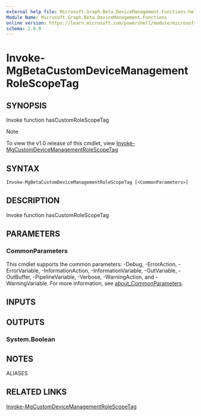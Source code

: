 ```yaml
---
external help file: Microsoft.Graph.Beta.DeviceManagement.Functions-help.xml
Module Name: Microsoft.Graph.Beta.DeviceManagement.Functions
online version: https://learn.microsoft.com/powershell/module/microsoft.graph.beta.devicemanagement.functions/invoke-mgbetacustomdevicemanagementrolescopetag
schema: 2.0.0
---
```


# Invoke-MgBetaCustomDeviceManagementRoleScopeTag

## SYNOPSIS
Invoke function hasCustomRoleScopeTag

> [!NOTE]
> To view the v1.0 release of this cmdlet, view [Invoke-MgCustomDeviceManagementRoleScopeTag](/powershell/module/Microsoft.Graph.DeviceManagement.Functions/Invoke-MgCustomDeviceManagementRoleScopeTag?view=graph-powershell-v1.0)

## SYNTAX

```
Invoke-MgBetaCustomDeviceManagementRoleScopeTag [<CommonParameters>]
```

## DESCRIPTION
Invoke function hasCustomRoleScopeTag

## PARAMETERS

### CommonParameters
This cmdlet supports the common parameters: -Debug, -ErrorAction, -ErrorVariable, -InformationAction, -InformationVariable, -OutVariable, -OutBuffer, -PipelineVariable, -Verbose, -WarningAction, and -WarningVariable. For more information, see [about_CommonParameters](http://go.microsoft.com/fwlink/?LinkID=113216).

## INPUTS

## OUTPUTS

### System.Boolean
## NOTES

ALIASES

## RELATED LINKS
[Invoke-MgCustomDeviceManagementRoleScopeTag](/powershell/module/Microsoft.Graph.DeviceManagement.Functions/Invoke-MgCustomDeviceManagementRoleScopeTag?view=graph-powershell-v1.0)

